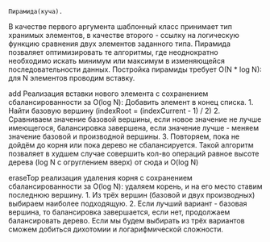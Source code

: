 	Пирамида(куча).
В качестве первого аргумента шаблонный класс принимает тип хранимых элементов, в качестве второго - 
ссылку на логическую функцию сравнения двух элементов заданного типа. Пирамида позваляет оптимизировать
те алгоритмы, где неоднократно необходимо искать минимум или максимум в изменяющейся последовательности данных.
Постройка пирамиды требует O(N * log N): для N элементов проводим вставку.

add
  Реализация вставки нового элемента с сохранением сбалансированности за O(log N):
    Добавить элемент в конец списка.
    1. Найти базовую вершину (indexRoot = (indexCurrent - 1) / 2)
    2. Сравниваем значение базовой вершины, если новое значение не лучше имеющегося, балансировка завершена,
       если значение лучше - меняем значение базовой и производной вершины.
    3. Повторяем, пока не дойдём до корня или пока дерево не сбалансируется.
  Такой алгоритм позваляет в худшем случае совершить кол-во операций равное высоте дерева (log N с огруглением
  вверх) от сюда и O(log N)

eraseTop
  реализация удаления корня с сохранением сбалансированности за O(log N):
    удаляем корень, и на его место ставим последнюю вершину.
    1. Из трёх вершин (базовой и двух производных) выбираем наиболее подходящую.
    2. Если лучший вариант - базовая вершина, то балансировка завершается, если нет, 
       продолжаем балансировать дерево.
  Если мы будем выбирать из трёх вариантов сможем добиться дихотомии и логарифмической сложности.

